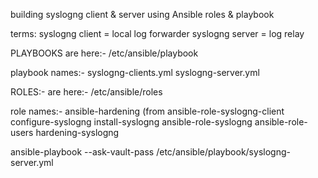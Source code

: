 building syslogng client & server using Ansible roles & playbook

terms:
syslogng client = local log forwarder
syslogng server = log relay

PLAYBOOKS 
are here:-
/etc/ansible/playbook

playbook names:-
syslogng-clients.yml 
syslogng-server.yml

ROLES:-
are here:-
/etc/ansible/roles

role names:-
ansible-hardening   (from 
ansible-role-syslogng-client
configure-syslogng
install-syslogng
ansible-role-syslogng
ansible-role-users 
hardening-syslogng



ansible-playbook --ask-vault-pass /etc/ansible/playbook/syslogng-server.yml

